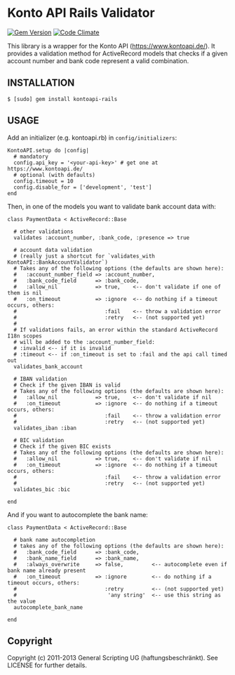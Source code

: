 Konto API Rails Validator
=========================

[![Gem Version](https://badge.fury.io/rb/kontoapi-rails.png)](http://badge.fury.io/rb/kontoapi-rails)
[![Code Climate](https://codeclimate.com/github/GeneralScripting/kontoapi-rails.png)](https://codeclimate.com/github/GeneralScripting/kontoapi-rails)

This library is a wrapper for the Konto API (https://www.kontoapi.de/).
It provides a validation method for ActiveRecord models that checks if a given account number and bank code represent a valid combination.

INSTALLATION
------------

    $ [sudo] gem install kontoapi-rails

USAGE
-----

Add an initializer (e.g. kontoapi.rb) in `config/initializers`:

    KontoAPI.setup do |config|
      # mandatory
      config.api_key = '<your-api-key>' # get one at https://www.kontoapi.de/
      # optional (with defaults)
      config.timeout = 10
      config.disable_for = ['development', 'test']
    end

Then, in one of the models you want to validate bank account data with:

    class PaymentData < ActiveRecord::Base
    
      # other validations
      validates :account_number, :bank_code, :presence => true
    
      # account data validation
      # (really just a shortcut for `validates_with KontoAPI::BankAccountValidator`)
      # Takes any of the following options (the defaults are shown here):
      #   :account_number_field => :account_number,
      #   :bank_code_field      => :bank_code,
      #   :allow_nil            => true,    <-- don't validate if one of them is nil
      #   :on_timeout           => :ignore  <-- do nothing if a timeout occurs, others:
      #                            :fail    <-- throw a validation error
      #                            :retry   <-- (not supported yet)
      #
      # If validations fails, an error within the standard ActiveRecord I18n scopes
      # will be added to the :account_number_field:
      # :invalid <-- if it is invalid
      # :timeout <-- if :on_timeout is set to :fail and the api call timed out
      validates_bank_account
      
      # IBAN validation
      # Check if the given IBAN is valid
      # Takes any of the following options (the defaults are shown here):
      #   :allow_nil            => true,    <-- don't validate if nil
      #   :on_timeout           => :ignore  <-- do nothing if a timeout occurs, others:
      #                            :fail    <-- throw a validation error
      #                            :retry   <-- (not supported yet)
      validates_iban :iban
      
      # BIC validation
      # Check if the given BIC exists
      # Takes any of the following options (the defaults are shown here):
      #   :allow_nil            => true,    <-- don't validate if nil
      #   :on_timeout           => :ignore  <-- do nothing if a timeout occurs, others:
      #                            :fail    <-- throw a validation error
      #                            :retry   <-- (not supported yet)
      validates_bic :bic
    
    end

And if you want to autocomplete the bank name:

    class PaymentData < ActiveRecord::Base

      # bank name autocompletion
      # takes any of the following options (the defaults are shown here):
      #   :bank_code_field      => :bank_code,
      #   :bank_name_field      => :bank_name,
      #   :always_overwrite     => false,         <-- autocomplete even if bank name already present
      #   :on_timeout           => :ignore        <-- do nothing if a timeout occurs, others:
      #                            :retry         <-- (not supported yet)
      #                             'any string'  <-- use this string as the value
      autocomplete_bank_name
    
    end

Copyright
---------

Copyright (c) 2011-2013 General Scripting UG (haftungsbeschränkt). See LICENSE for further details.


